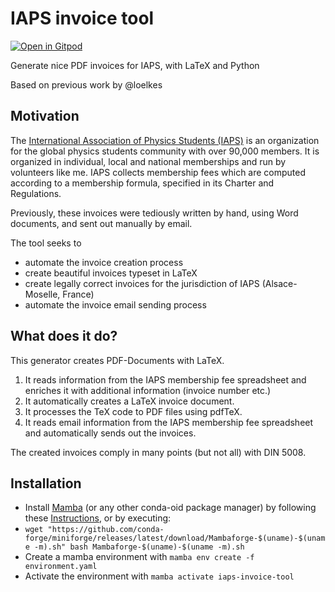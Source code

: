 # IAPS invoice tool
[![Open in Gitpod](https://gitpod.io/button/open-in-gitpod.svg)](https://gitpod.io/#https://github.com/mu-gaimann/iaps-invoice-tool/)

Generate nice PDF invoices for IAPS, with LaTeX and Python

Based on previous work by @loelkes

## Motivation
The [International Association of Physics Students (IAPS)](https://www.iaps.info/) is an organization for the global physics students community with over 90,000 members. 
It is organized in individual, local and national memberships and run by volunteers like me.
IAPS collects membership fees which are computed according to a membership formula, specified in its Charter and Regulations.

Previously, these invoices were tediously written by hand, using Word documents, and sent out manually by email.

The tool seeks to 
- automate the invoice creation process 
- create beautiful invoices typeset in LaTeX
- create legally correct invoices for the jurisdiction of IAPS (Alsace-Moselle, France)
- automate the invoice email sending process


## What does it do?
This generator creates PDF-Documents with LaTeX.

1) It reads information from the IAPS membership fee spreadsheet and enriches it with additional information (invoice number etc.)
2) It automatically creates a LaTeX invoice document.
3) It processes the TeX code to PDF files using pdfTeX.
4) It reads email information from the IAPS membership fee spreadsheet and automatically sends out the invoices.

The created invoices comply in many points (but not all) with DIN 5008.

## Installation
- Install [Mamba](https://github.com/mamba-org/mamba) (or any other conda-oid package manager) by following these [Instructions](https://github.com/conda-forge/miniforge#install), or by executing:
- `wget "https://github.com/conda-forge/miniforge/releases/latest/download/Mambaforge-$(uname)-$(uname -m).sh"
bash Mambaforge-$(uname)-$(uname -m).sh`
- Create a mamba environment with `mamba env create -f environment.yaml`
- Activate the environment with `mamba activate iaps-invoice-tool`
